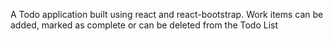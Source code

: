 A Todo application built using react and react-bootstrap.
Work items can be added, marked as complete or can be deleted from the Todo List
